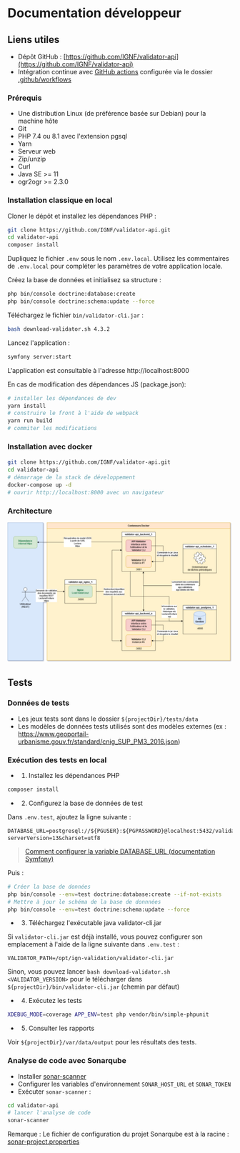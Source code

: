 # Documentation développeur

## Liens utiles

* Dépôt GitHub : [https://github.com/IGNF/validator-api](https://github.com/IGNF/validator-api)
* Intégration continue avec [GitHub actions](https://github.com/IGNF/validator-api/actions) configurée via le dossier [.github/workflows](https://github.com/IGNF/validator-api/tree/master/.github/workflows)

### Prérequis

- Une distribution Linux (de préférence basée sur Debian) pour la machine hôte
- Git
- PHP 7.4 ou 8.1 avec l'extension pgsql
- Yarn
- Serveur web
- Zip/unzip
- Curl
- Java SE >= 11
- ogr2ogr >= 2.3.0

### Installation classique en local

Cloner le dépôt et installez les dépendances PHP :

```bash
git clone https://github.com/IGNF/validator-api.git
cd validator-api
composer install
```

Dupliquez le fichier `.env` sous le nom `.env.local`.
Utilisez les commentaires de `.env.local` pour compléter les paramètres de votre application locale.

Créez la base de données et initialisez sa structure :

```bash
php bin/console doctrine:database:create
php bin/console doctrine:schema:update --force
```

Téléchargez le fichier `bin/validator-cli.jar` :

```bash
bash download-validator.sh 4.3.2
```

Lancez l'application :
```bash
symfony server:start
```

L'application est consultable à l'adresse http://localhost:8000


En cas de modification des dépendances JS (package.json):

```bash
# installer les dépendances de dev
yarn install
# construire le front à l'aide de webpack
yarn run build
# commiter les modifications
```

### Installation avec docker

```bash
git clone https://github.com/IGNF/validator-api.git
cd validator-api
# démarrage de la stack de développement
docker-compose up -d
# ouvrir http://localhost:8000 avec un navigateur
```

### Architecture

![Architecture](architecture.jpg)


## Tests

### Données de tests

* Les jeux tests sont dans le dossier `${projectDir}/tests/data`
* Les modèles de données tests utilisés sont des modèles externes (ex : https://www.geoportail-urbanisme.gouv.fr/standard/cnig_SUP_PM3_2016.json)

### Exécution des tests en local

* 1) Installez les dépendances PHP

```bash
composer install
```

* 2) Configurez la base de données de test

Dans `.env.test`, ajoutez la ligne suivante :

```
DATABASE_URL=postgresql://${PGUSER}:${PGPASSWORD}@localhost:5432/validator_api_test?serverVersion=13&charset=utf8
```

> [Comment configurer la variable DATABASE_URL (documentation Symfony)](https://symfony.com/doc/4.4/doctrine.html#configuring-the-database)

Puis :

```bash
# Créer la base de données
php bin/console --env=test doctrine:database:create --if-not-exists
# Mettre à jour le schéma de la base de donnnées
php bin/console --env=test doctrine:schema:update --force
```

* 3) Téléchargez l'exécutable java validator-cli.jar

Si `validator-cli.jar` est déjà installé, vous pouvez configurer son emplacement à l'aide de la ligne suivante dans `.env.test` :

```
VALIDATOR_PATH=/opt/ign-validation/validator-cli.jar
```

Sinon, vous pouvez lancer `bash download-validator.sh <VALIDATOR_VERSION>` pour le télécharger dans `${projectDir}/bin/validator-cli.jar` (chemin par défaut)

* 4) Exécutez les tests

```bash
XDEBUG_MODE=coverage APP_ENV=test php vendor/bin/simple-phpunit
```

* 5) Consulter les rapports

Voir `${projectDir}/var/data/output` pour les résultats des tests.


### Analyse de code avec Sonarqube

* Installer [sonar-scanner](https://docs.sonarqube.org/latest/analysis/scan/sonarscanner/)
* Configurer les variables d'environnement `SONAR_HOST_URL` et `SONAR_TOKEN`
* Exécuter `sonar-scanner` :

```bash
cd validator-api
# lancer l'analyse de code
sonar-scanner
```

Remarque : Le fichier de configuration du projet Sonarqube est à la racine : [sonar-project.properties](../../sonar-project.properties)
